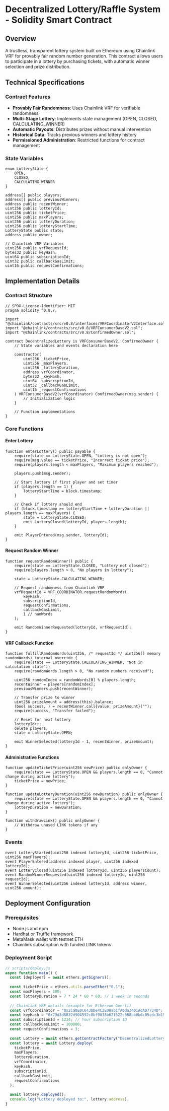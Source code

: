 # Decentralized Lottery/Raffle System - Solidity Smart Contract

## Overview
A trustless, transparent lottery system built on Ethereum using Chainlink VRF for provably fair random number generation. This contract allows users to participate in a lottery by purchasing tickets, with automatic winner selection and prize distribution.

## Technical Specifications

### Contract Features
- **Provably Fair Randomness**: Uses Chainlink VRF for verifiable randomness
- **Multi-Stage Lottery**: Implements state management (OPEN, CLOSED, CALCULATING_WINNER)
- **Automatic Payouts**: Distributes prizes without manual intervention
- **Historical Data**: Tracks previous winners and lottery history
- **Permissioned Administration**: Restricted functions for contract management

### State Variables
```solidity
enum LotteryState {
    OPEN,
    CLOSED,
    CALCULATING_WINNER
}

address[] public players;
address[] public previousWinners;
address public recentWinner;
uint256 public lotteryId;
uint256 public ticketPrice;
uint256 public maxPlayers;
uint256 public lotteryDuration;
uint256 public lotteryStartTime;
LotteryState public state;
address public owner;

// Chainlink VRF Variables
uint256 public vrfRequestId;
bytes32 public keyHash;
uint64 public subscriptionId;
uint32 public callbackGasLimit;
uint16 public requestConfirmations;
```

## Implementation Details

### Contract Structure

```solidity
// SPDX-License-Identifier: MIT
pragma solidity ^0.8.7;

import "@chainlink/contracts/src/v0.8/interfaces/VRFCoordinatorV2Interface.sol";
import "@chainlink/contracts/src/v0.8/VRFConsumerBaseV2.sol";
import "@chainlink/contracts/src/v0.8/ConfirmedOwner.sol";

contract DecentralizedLottery is VRFConsumerBaseV2, ConfirmedOwner {
    // State variables and events declaration here
    
    constructor(
        uint256 _ticketPrice,
        uint256 _maxPlayers,
        uint256 _lotteryDuration,
        address vrfCoordinator,
        bytes32 _keyHash,
        uint64 _subscriptionId,
        uint32 _callbackGasLimit,
        uint16 _requestConfirmations
    ) VRFConsumerBaseV2(vrfCoordinator) ConfirmedOwner(msg.sender) {
        // Initialization logic
    }
    
    // Function implementations
}
```

### Core Functions

#### Enter Lottery
```solidity
function enterLottery() public payable {
    require(state == LotteryState.OPEN, "Lottery is not open");
    require(msg.value == ticketPrice, "Incorrect ticket price");
    require(players.length < maxPlayers, "Maximum players reached");
    
    players.push(msg.sender);
    
    // Start lottery if first player and set timer
    if (players.length == 1) {
        lotteryStartTime = block.timestamp;
    }
    
    // Check if lottery should end
    if (block.timestamp >= lotteryStartTime + lotteryDuration || players.length == maxPlayers) {
        state = LotteryState.CLOSED;
        emit LotteryClosed(lotteryId, players.length);
    }
    
    emit PlayerEntered(msg.sender, lotteryId);
}
```

#### Request Random Winner
```solidity
function requestRandomWinner() public {
    require(state == LotteryState.CLOSED, "Lottery not closed");
    require(players.length > 0, "No players in lottery");
    
    state = LotteryState.CALCULATING_WINNER;
    
    // Request randomness from Chainlink VRF
    vrfRequestId = VRF_COORDINATOR.requestRandomWords(
        keyHash,
        subscriptionId,
        requestConfirmations,
        callbackGasLimit,
        1 // numWords
    );
    
    emit RandomWinnerRequested(lotteryId, vrfRequestId);
}
```

#### VRF Callback Function
```solidity
function fulfillRandomWords(uint256, /* requestId */ uint256[] memory randomWords) internal override {
    require(state == LotteryState.CALCULATING_WINNER, "Not in calculation state");
    require(randomWords.length > 0, "No random numbers received");
    
    uint256 randomIndex = randomWords[0] % players.length;
    recentWinner = players[randomIndex];
    previousWinners.push(recentWinner);
    
    // Transfer prize to winner
    uint256 prizeAmount = address(this).balance;
    (bool success, ) = recentWinner.call{value: prizeAmount}("");
    require(success, "Transfer failed");
    
    // Reset for next lottery
    lotteryId++;
    delete players;
    state = LotteryState.OPEN;
    
    emit WinnerSelected(lotteryId - 1, recentWinner, prizeAmount);
}
```

#### Administrative Functions
```solidity
function updateTicketPrice(uint256 newPrice) public onlyOwner {
    require(state == LotteryState.OPEN && players.length == 0, "Cannot change during active lottery");
    ticketPrice = newPrice;
}

function updateLotteryDuration(uint256 newDuration) public onlyOwner {
    require(state == LotteryState.OPEN && players.length == 0, "Cannot change during active lottery");
    lotteryDuration = newDuration;
}

function withdrawLink() public onlyOwner {
    // Withdraw unused LINK tokens if any
}
```

### Events
```solidity
event LotteryStarted(uint256 indexed lotteryId, uint256 ticketPrice, uint256 maxPlayers);
event PlayerEntered(address indexed player, uint256 indexed lotteryId);
event LotteryClosed(uint256 indexed lotteryId, uint256 playersCount);
event RandomWinnerRequested(uint256 indexed lotteryId, uint256 requestId);
event WinnerSelected(uint256 indexed lotteryId, address winner, uint256 amount);
```

## Deployment Configuration

### Prerequisites
- Node.js and npm
- Hardhat or Truffle framework
- MetaMask wallet with testnet ETH
- Chainlink subscription with funded LINK tokens

### Deployment Script
```javascript
// scripts/deploy.js
async function main() {
  const [deployer] = await ethers.getSigners();
  
  const ticketPrice = ethers.utils.parseEther("0.1");
  const maxPlayers = 100;
  const lotteryDuration = 7 * 24 * 60 * 60; // 1 week in seconds
  
  // Chainlink VRF details (example for Ethereum Goerli)
  const vrfCoordinator = "0x2Ca8E0C643bDe4C2E08ab1fA0da3401AdAD7734D";
  const keyHash = "0x79d3d8832d904592c0bf9818b621522c988bb8b0c05cdc3b15aea1b6e8db0c15";
  const subscriptionId = 1234; // Your subscription ID
  const callbackGasLimit = 100000;
  const requestConfirmations = 3;
  
  const Lottery = await ethers.getContractFactory("DecentralizedLottery");
  const lottery = await Lottery.deploy(
    ticketPrice,
    maxPlayers,
    lotteryDuration,
    vrfCoordinator,
    keyHash,
    subscriptionId,
    callbackGasLimit,
    requestConfirmations
  );
  
  await lottery.deployed();
  console.log("Lottery deployed to:", lottery.address);
}
```
